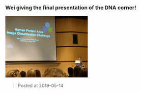 ### Wei giving the final presentation of the DNA corner!
![image](./images/news_20190514.jpg)

> Posted at 2019-05-14




